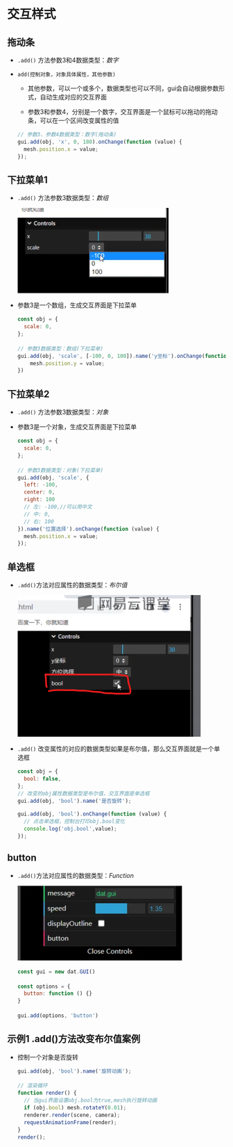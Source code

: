 # 交互样式

## 拖动条

+ `.add()` 方法参数3和4数据类型：*数字*
+ `add(控制对象，对象具体属性，其他参数)`

  + 其他参数，可以一个或多个，数据类型也可以不同，gui会自动根据参数形式，自动生成对应的交互界面

  + 参数3和参数4，分别是一个数字，交互界面是一个鼠标可以拖动的拖动条，可以在一个区间改变属性的值

  ```js
  // 参数3、参数4数据类型：数字(拖动条)
  gui.add(obj, 'x', 0, 180).onChange(function (value) {
    mesh.position.x = value;
  });
  ```

## 下拉菜单1

+ `.add()` 方法参数3数据类型：*数组*

  ![下拉菜单](../images/下拉菜单.png)

+ 参数3是一个数组，生成交互界面是下拉菜单

  ```js
  const obj = {
    scale: 0,
  };

  // 参数3数据类型：数组(下拉菜单)
  gui.add(obj, 'scale', [-100, 0, 100]).name('y坐标').onChange(function (value) {
      mesh.position.y = value;
  })
  ```

## 下拉菜单2

+ `.add()` 方法参数3数据类型：*对象*
+ 参数3是一个对象，生成交互界面是下拉菜单

  ```js
  const obj = {
    scale: 0,
  };

  // 参数3数据类型：对象(下拉菜单)
  gui.add(obj, 'scale', {
    left: -100,
    center: 0,
    right: 100
    // 左: -100,//可以用中文
    // 中: 0,
    // 右: 100
  }).name('位置选择').onChange(function (value) {
    mesh.position.x = value;
  });
  ```

## 单选框

+ `.add()`方法对应属性的数据类型：*布尔值*

  ![单选框](../images/单选框.png)

+ `.add()` 改变属性的对应的数据类型如果是布尔值，那么交互界面就是一个单选框

  ```js
  const obj = {
    bool: false,
  };
  // 改变的obj属性数据类型是布尔值，交互界面是单选框
  gui.add(obj, 'bool').name('是否旋转');
  ```

  ```js
  gui.add(obj, 'bool').onChange(function (value) {
    // 点击单选框，控制台打印obj.bool变化
    console.log('obj.bool',value);
  });
  ```

## button

+ `.add()`方法对应属性的数据类型：*Function*

  ![buttom]("./../../images/buttom.png)

  ```js
  const gui = new dat.GUI()

  const options = {
    button: function () {}
  }

  gui.add(options, 'button')
  ```

## 示例1 .add()方法改变布尔值案例

+ 控制一个对象是否旋转

  ```js
  gui.add(obj, 'bool').name('旋转动画');

  // 渲染循环
  function render() {
    // 当gui界面设置obj.bool为true,mesh执行旋转动画
    if (obj.bool) mesh.rotateY(0.01);
    renderer.render(scene, camera);
    requestAnimationFrame(render);
  }
  render();
  ```
